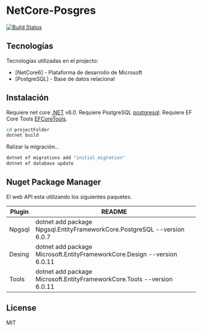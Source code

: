 # NetCore-Posgres

[![Build Status](https://travis-ci.org/joemccann/dillinger.svg?branch=master)](https://travis-ci.org/joemccann/dillinger)

## Tecnologías 

Tecnologías utilizadas en el projecto:

- [NetCore6] - Plataforma de desarrollo de Microsoft
- [PostgreSQL] - Base de datos relacional

## Instalación

Requiere net core [.NET](https://dotnet.microsoft.com/en-us/download/dotnet/6.0) v6.0.
Requiere PsstgreSQL [postgresql](https://www.postgresql.org/download/).
Requiere EF Core Tools [EFCoreTools](https://learn.microsoft.com/en-us/ef/core/cli/dotnet).

```sh
cd projectFolder
dotnet build
```

Ralizar la migración...

```sh
dotnet ef migrations add "initial_migration"
dotnet ef database update
```

## Nuget Package Manager

El web API esta utilizando los siguientes paquetes.

| Plugin | README |
| ------ | ------ |
| Npgsql | dotnet add package Npgsql.EntityFrameworkCore.PostgreSQL --version 6.0.7 |
| Desing | dotnet add package Microsoft.EntityFrameworkCore.Design --version 6.0.11 |
| Tools | dotnet add package Microsoft.EntityFrameworkCore.Tools --version 6.0.11 |

## License

MIT
